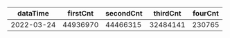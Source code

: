 |dataTime|firstCnt|secondCnt|thirdCnt|fourCnt|
|-|-|-|-|-|
|2022-03-24|44936970|44466315|32484141|230765|